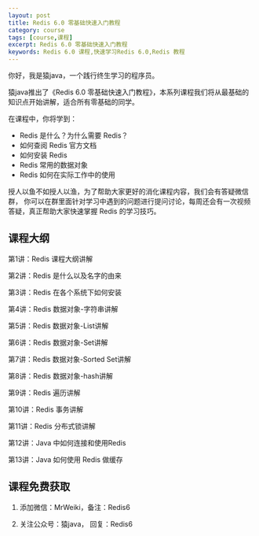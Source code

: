 ```yaml
---
layout: post
title: Redis 6.0 零基础快速入门教程
category: course
tags: [course,课程]
excerpt: Redis 6.0 零基础快速入门教程
keywords: Redis 6.0 课程,快速学习Redis 6.0,Redis 教程
---
```


你好，我是猿java，一个践行终生学习的程序员。

猿java推出了《Redis 6.0 零基础快速入门教程》，本系列课程我们将从最基础的知识点开始讲解，适合所有零基础的同学。

在课程中，你将学到：
- Redis 是什么？为什么需要 Redis？
- 如何查阅 Redis 官方文档
- 如何安装 Redis
- Redis 常用的数据对象
- Redis 如何在实际工作中的使用

授人以鱼不如授人以渔，为了帮助大家更好的消化课程内容，我们会有答疑微信群，
你可以在群里面针对学习中遇到的问题进行提问讨论，每周还会有一次视频答疑，真正帮助大家快速掌握 Redis 的学习技巧。

## 课程大纲

<p>第1讲：Redis 课程大纲讲解</p>
<p>第2讲：Redis 是什么以及名字的由来</p>
<p>第3讲：Redis 在各个系统下如何安装</p>
<p>第4讲：Redis 数据对象-字符串讲解</p>
<p>第5讲：Redis 数据对象-List讲解</p>
<p>第6讲：Redis 数据对象-Set讲解</p>
<p>第7讲：Redis 数据对象-Sorted Set讲解</p>
<p>第8讲：Redis 数据对象-hash讲解</p>
<p>第9讲：Redis 遍历讲解</p>
<p>第10讲：Redis 事务讲解</p>
<p>第11讲：Redis 分布式锁讲解</p>
<p>第12讲：Java 中如何连接和使用Redis</p>
<p>第13讲：Java 如何使用 Redis 做缓存</p>



## 课程免费获取

1. 添加微信：MrWeiki，备注：Redis6

2. 关注公众号：猿java， 回复：Redis6


